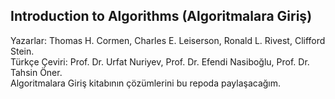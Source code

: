 Introduction to Algorithms (Algoritmalara Giriş)
--
Yazarlar: Thomas H. Cormen, Charles E. Leiserson, Ronald L. Rivest, Clifford Stein. <br/>
Türkçe Çeviri: Prof. Dr. Urfat  Nuriyev, Prof. Dr. Efendi Nasiboğlu, Prof. Dr. Tahsin Öner. <br/> 
Algoritmalara Giriş kitabının çözümlerini bu repoda paylaşacağım. <br/>

